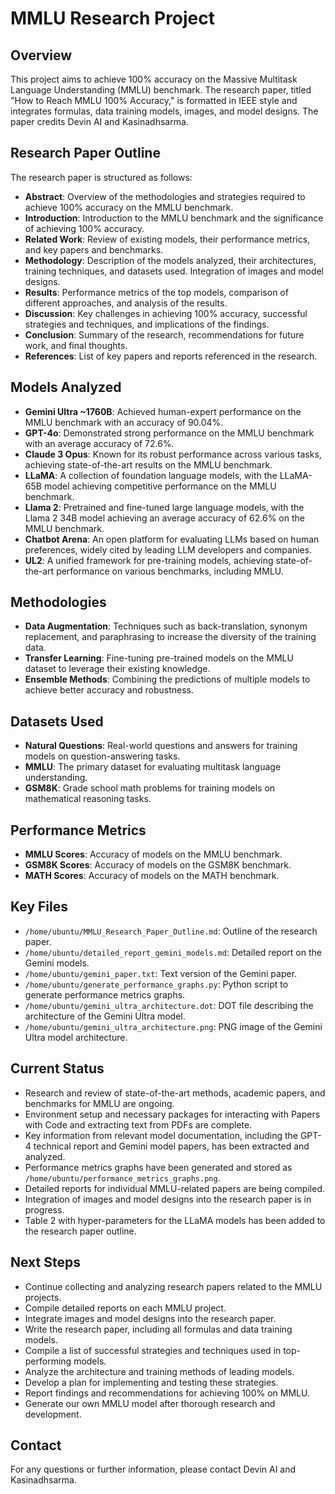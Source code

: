# MMLU Research Project

## Overview
This project aims to achieve 100% accuracy on the Massive Multitask Language Understanding (MMLU) benchmark. The research paper, titled "How to Reach MMLU 100% Accuracy," is formatted in IEEE style and integrates formulas, data training models, images, and model designs. The paper credits Devin AI and Kasinadhsarma.

## Research Paper Outline
The research paper is structured as follows:
- **Abstract**: Overview of the methodologies and strategies required to achieve 100% accuracy on the MMLU benchmark.
- **Introduction**: Introduction to the MMLU benchmark and the significance of achieving 100% accuracy.
- **Related Work**: Review of existing models, their performance metrics, and key papers and benchmarks.
- **Methodology**: Description of the models analyzed, their architectures, training techniques, and datasets used. Integration of images and model designs.
- **Results**: Performance metrics of the top models, comparison of different approaches, and analysis of the results.
- **Discussion**: Key challenges in achieving 100% accuracy, successful strategies and techniques, and implications of the findings.
- **Conclusion**: Summary of the research, recommendations for future work, and final thoughts.
- **References**: List of key papers and reports referenced in the research.

## Models Analyzed
- **Gemini Ultra ~1760B**: Achieved human-expert performance on the MMLU benchmark with an accuracy of 90.04%.
- **GPT-4o**: Demonstrated strong performance on the MMLU benchmark with an average accuracy of 72.6%.
- **Claude 3 Opus**: Known for its robust performance across various tasks, achieving state-of-the-art results on the MMLU benchmark.
- **LLaMA**: A collection of foundation language models, with the LLaMA-65B model achieving competitive performance on the MMLU benchmark.
- **Llama 2**: Pretrained and fine-tuned large language models, with the Llama 2 34B model achieving an average accuracy of 62.6% on the MMLU benchmark.
- **Chatbot Arena**: An open platform for evaluating LLMs based on human preferences, widely cited by leading LLM developers and companies.
- **UL2**: A unified framework for pre-training models, achieving state-of-the-art performance on various benchmarks, including MMLU.

## Methodologies
- **Data Augmentation**: Techniques such as back-translation, synonym replacement, and paraphrasing to increase the diversity of the training data.
- **Transfer Learning**: Fine-tuning pre-trained models on the MMLU dataset to leverage their existing knowledge.
- **Ensemble Methods**: Combining the predictions of multiple models to achieve better accuracy and robustness.

## Datasets Used
- **Natural Questions**: Real-world questions and answers for training models on question-answering tasks.
- **MMLU**: The primary dataset for evaluating multitask language understanding.
- **GSM8K**: Grade school math problems for training models on mathematical reasoning tasks.

## Performance Metrics
- **MMLU Scores**: Accuracy of models on the MMLU benchmark.
- **GSM8K Scores**: Accuracy of models on the GSM8K benchmark.
- **MATH Scores**: Accuracy of models on the MATH benchmark.

## Key Files
- `/home/ubuntu/MMLU_Research_Paper_Outline.md`: Outline of the research paper.
- `/home/ubuntu/detailed_report_gemini_models.md`: Detailed report on the Gemini models.
- `/home/ubuntu/gemini_paper.txt`: Text version of the Gemini paper.
- `/home/ubuntu/generate_performance_graphs.py`: Python script to generate performance metrics graphs.
- `/home/ubuntu/gemini_ultra_architecture.dot`: DOT file describing the architecture of the Gemini Ultra model.
- `/home/ubuntu/gemini_ultra_architecture.png`: PNG image of the Gemini Ultra model architecture.

## Current Status
- Research and review of state-of-the-art methods, academic papers, and benchmarks for MMLU are ongoing.
- Environment setup and necessary packages for interacting with Papers with Code and extracting text from PDFs are complete.
- Key information from relevant model documentation, including the GPT-4 technical report and Gemini model papers, has been extracted and analyzed.
- Performance metrics graphs have been generated and stored as `/home/ubuntu/performance_metrics_graphs.png`.
- Detailed reports for individual MMLU-related papers are being compiled.
- Integration of images and model designs into the research paper is in progress.
- Table 2 with hyper-parameters for the LLaMA models has been added to the research paper outline.

## Next Steps
- Continue collecting and analyzing research papers related to the MMLU projects.
- Compile detailed reports on each MMLU project.
- Integrate images and model designs into the research paper.
- Write the research paper, including all formulas and data training models.
- Compile a list of successful strategies and techniques used in top-performing models.
- Analyze the architecture and training methods of leading models.
- Develop a plan for implementing and testing these strategies.
- Report findings and recommendations for achieving 100% on MMLU.
- Generate our own MMLU model after thorough research and development.

## Contact
For any questions or further information, please contact Devin AI and Kasinadhsarma.